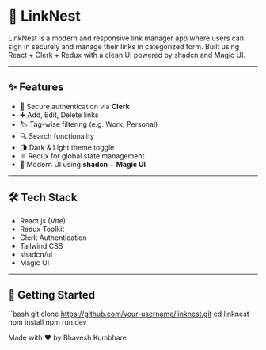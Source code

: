 # 🔗 LinkNest

LinkNest is a modern and responsive link manager app where users can sign in securely and manage their links in categorized form. Built using React + Clerk + Redux with a clean UI powered by shadcn and Magic UI.

---

## ✨ Features

- 🔐 Secure authentication via **Clerk**
- ➕ Add, Edit, Delete links
- 🏷️ Tag-wise filtering (e.g. Work, Personal)
- 🔍 Search functionality
- 🌗 Dark & Light theme toggle
- ⚛️ Redux for global state management
- 🎨 Modern UI using **shadcn** + **Magic UI**

---

## 🛠 Tech Stack

- React.js (Vite)
- Redux Toolkit
- Clerk Authentication
- Tailwind CSS
- shadcn/ui
- Magic UI

---

## 🚀 Getting Started

``bash
git clone https://github.com/your-username/linknest.git
cd linknest
npm install
npm run dev

Made with ❤️ by Bhavesh Kumbhare
